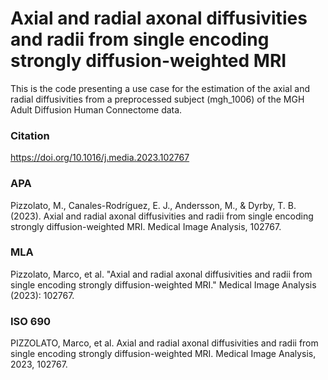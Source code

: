 # Axial and radial axonal diffusivities and radii from single encoding strongly diffusion-weighted MRI

This is the code presenting a use case for the estimation of the axial and radial diffusivities from a preprocessed subject (mgh_1006) of the MGH Adult Diffusion Human Connectome data.

### Citation

https://doi.org/10.1016/j.media.2023.102767

### APA

Pizzolato, M., Canales-Rodríguez, E. J., Andersson, M., & Dyrby, T. B. (2023). Axial and radial axonal diffusivities and radii from single encoding strongly diffusion-weighted MRI. Medical Image Analysis, 102767.

### MLA

Pizzolato, Marco, et al. "Axial and radial axonal diffusivities and radii from single encoding strongly diffusion-weighted MRI." Medical Image Analysis (2023): 102767.

### ISO 690

PIZZOLATO, Marco, et al. Axial and radial axonal diffusivities and radii from single encoding strongly diffusion-weighted MRI. Medical Image Analysis, 2023, 102767.
